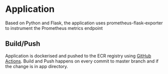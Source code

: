 # Application

Based on Python and Flask, the application uses prometheus-flask-exporter to instrument the Prometheus metrics endpoint

## Build/Push

Application is dockerised and pushed to the ECR registry using [GitHub Actions](../.github/workflows/build_push.yml). 
Build and Push happens on every commit to master branch and if the change is in app directory.

